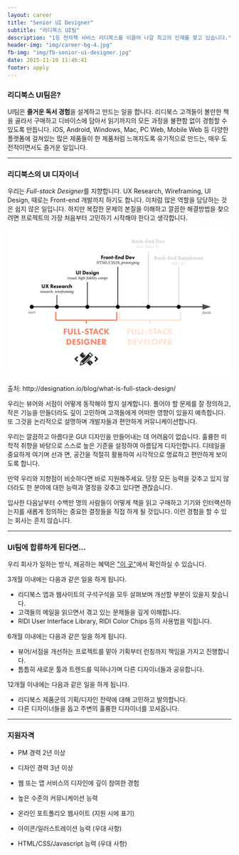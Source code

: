 ```yaml
---
layout: career
title: "Senior UI Designer"
subtitle: "리디북스 UI팀"
description: "1등 전자책 서비스 리디북스를 이끌어 나갈 최고의 인재를 찾고 있습니다."
header-img: "img/career-bg-4.jpg"
fb-img: "img/fb-senior-ui-designer.jpg"
date: 2015-11-19 11:46:41
footer: apply
---
```



### 리디북스 UI팀은?

UI팀은 **즐거운 독서 경험**을 설계하고 만드는 일을 합니다. 리디북스 고객들이 볼만한 책을 골라서 구매하고 디바이스에 담아서 읽기까지의 모든 과정을 불편함 없이 경험할 수 있도록 만듭니다. iOS, Android, Windows, Mac, PC Web, Mobile Web 등 다양한 플랫폼에 걸쳐있는 많은 제품들이 한 제품처럼 느껴지도록 유기적으로 만드는, 매우 도전적이면서도 즐거운 일입니다.

<hr>

### 리디북스의 UI 디자이너


우리는 *Full-stack Designer*를 지향합니다. UX Research, Wireframing, UI Design, 때로는 Front-end 개발까지 하기도 합니다. 이처럼 많은 역할을 담당하는 것은 쉽지 않은 일입니다. 하지만 복잡한 문제의 본질을 이해하고 깔끔한 해결방법을 찾으려면 프로젝트의 가장 처음부터 고민하기 시작해야 한다고 생각합니다. 

![](/img/post-full-stack-designer.jpg)
<figcaption>출처: http://designation.io/blog/what-is-full-stack-design/</figcaption>

우리는 뷰어와 서점이 어떻게 동작해야 할지 설계합니다. 풀어야 할 문제를 잘 정의하고, 작은 기능을 만들더라도 깊이 고민하며 고객들에게 어떠한 영향이 있을지 예측합니다. 또 그것을 논리적으로 설명하며 개발자들과 편안하게 커뮤니케이션합니다. 

우리는 깔끔하고 아름다운 GUI 디자인을 만들어내는 데 어려움이 없습니다. 훌륭한 미학적 취향을 바탕으로 스스로 높은 기준을 설정하여 아름답게 디자인합니다. 디테일을 중요하게 여기며 선과 면, 공간을 적절히 활용하여 시각적으로 명료하고 편안하게 보이도록 합니다. 

만약 우리와 지향점이 비슷하다면 바로 지원해주세요. 당장 모든 능력을 갖추고 있지 않더라도 한 분야에 대한 능력과 열정을 갖추고 있다면 괜찮습니다.

입사한 다음날부터 수백만 명의 사람들이 어떻게 책을 읽고 구매하고 기기와 인터랙션하는지를 새롭게 정의하는 중요한 결정들을 직접 하게 될 것입니다. 이런 경험을 할 수 있는 회사는 흔치 않습니다.

<hr>

### UI팀에 합류하게 된다면...

우리 회사가 일하는 방식, 제공하는 혜택은 ["이 곳"](http://www.ridicorp.com/career/)에서 확인하실 수 있습니다.


3개월 이내에는 다음과 같은 일을 하게 됩니다.

* 리디북스 앱과 웹사이트의 구석구석을 모두 살펴보며 개선할 부분이 있을지 찾습니다.
* 고객들의 메일을 읽으면서 겪고 있는 문제들을 깊게 이해합니다.
* RIDI User Interface Library, RIDI Color Chips 등의 사용법을 익힙니다.

6개월 이내에는 다음과 같은 일을 하게 됩니다.

* 뷰어/서점을 개선하는 프로젝트를 맡아 기획부터 런칭까지 책임을 가지고 진행합니다.
* 틈틈히 새로운 툴과 트렌드를 익혀나가며 다른 디자이너들과 공유합니다.

12개월 이내에는 다음과 같은 일을 하게 됩니다.

* 리디북스 제품군의 기획/디자인 전략에 대해 고민하고 발의합니다.
* 다른 디자이너들을 돕고 주변의 훌륭한 디자이너를 꼬셔옵니다.

<hr>

### 지원자격

* PM 경력 2년 이상
* 디자인 경력 3년 이상
* 웹 또는 앱 서비스의 디자인에 깊이 참여한 경험
* 높은 수준의 커뮤니케이션 능력

* 온라인 포트폴리오 웹사이트 (지원 시에 표기)
* 아이콘/일러스트레이션 능력 (우대 사항)
* HTML/CSS/Javascript 능력 (우대 사항)
